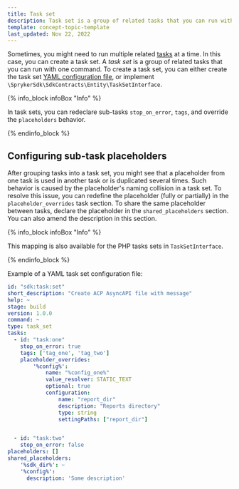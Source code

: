 ```yaml
---
title: Task set
description: Task set is a group of related tasks that you can run with one command.
template: concept-topic-template
last_updated: Nov 22, 2022
---
```

Sometimes, you might need to run multiple related [tasks](/docs/sdk/dev/task.html) at a time. In this case, you can create a task set. A *task set* is a group of related tasks that you can run with one command. To create a task set, you can either create the task set [YAML configuration file](/docs/sdk/dev/task.html#task-yaml-configuration-file), or implement `\SprykerSdk\SdkContracts\Entity\TaskSetInterface`.

{% info_block infoBox "Info" %}

In task sets, you can redeclare sub-tasks `stop_on_error`, `tags`, and override the `placeholders` behavior.

{% endinfo_block %}

## Configuring sub-task placeholders

After grouping tasks into a task set, you might see that a placeholder from one task is used in another task or is duplicated several times.
Such behavior is caused by the placeholder's naming collision in a task set. To resolve this issue, you can redefine the placeholder (fully or partially) in the `placeholder_overrides` task section.
To share the same placeholder between tasks, declare the placeholder in the `shared_placeholders` section. You can also amend the description in this section.

{% info_block infoBox "Info" %}

This mapping is also available for the PHP tasks sets in `TaskSetInterface`.

{% endinfo_block %}

Example of a YAML task set configuration file:

```yaml
id: "sdk:task:set"
short_description: "Create ACP AsyncAPI file with message"
help: ~
stage: build
version: 1.0.0
command: ~
type: task_set
tasks:
  - id: "task:one"
    stop_on_error: true
    tags: ['tag_one', 'tag_two']
    placeholder_overrides:
        '%config%':
            name: "%config_one%"
            value_resolver: STATIC_TEXT
            optional: true
            configuration:
                name: "report_dir"
                description: "Reports directory"
                type: string
                settingPaths: ["report_dir"]


  - id: "task:two"
    stop_on_error: false
placeholders: []
shared_placeholders:
    '%sdk_dir%': ~
    '%config%':
      description: 'Some description'
```
